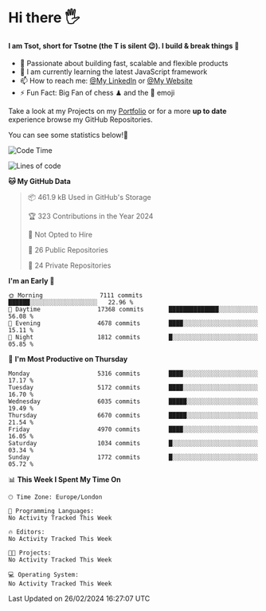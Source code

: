 # Hi there :raised_hand_with_fingers_splayed:
#### I am Tsot, short for Tsotne (the T is silent :wink:). I build & break things :space_invader:
- :telescope: Passionate about building fast, scalable and flexible products
- :seedling: I am currently learning the latest JavaScript framework 
- :mailbox: How to reach me: [@My LinkedIn](https://www.linkedin.com/in/tsotne-gvadzabia/) or [@My Website](https://tsotne.co.uk/contact)
- :zap: Fun Fact: Big Fan of chess ♟ and the 👾 emoji

Take a look at my Projects on my [Portfolio](https://tsotne.co.uk/) or for a more **up to date** experience browse my GitHub Repositories.

You can see some statistics below!:space_invader:
<!--START_SECTION:waka-->
![Code Time](http://img.shields.io/badge/Code%20Time-761%20hrs%202%20mins-blue)

![Lines of code](https://img.shields.io/badge/From%20Hello%20World%20I%27ve%20Written-11.3%20million%20lines%20of%20code-blue)

**🐱 My GitHub Data** 

> 📦 461.9 kB Used in GitHub's Storage 
 > 
> 🏆 323 Contributions in the Year 2024
 > 
> 🚫 Not Opted to Hire
 > 
> 📜 26 Public Repositories 
 > 
> 🔑 24 Private Repositories 
 > 
**I'm an Early 🐤** 

```text
🌞 Morning                7111 commits        ██████░░░░░░░░░░░░░░░░░░░   22.96 % 
🌆 Daytime                17368 commits       ██████████████░░░░░░░░░░░   56.08 % 
🌃 Evening                4678 commits        ████░░░░░░░░░░░░░░░░░░░░░   15.11 % 
🌙 Night                  1812 commits        █░░░░░░░░░░░░░░░░░░░░░░░░   05.85 % 
```
📅 **I'm Most Productive on Thursday** 

```text
Monday                   5316 commits        ████░░░░░░░░░░░░░░░░░░░░░   17.17 % 
Tuesday                  5172 commits        ████░░░░░░░░░░░░░░░░░░░░░   16.70 % 
Wednesday                6035 commits        █████░░░░░░░░░░░░░░░░░░░░   19.49 % 
Thursday                 6670 commits        █████░░░░░░░░░░░░░░░░░░░░   21.54 % 
Friday                   4970 commits        ████░░░░░░░░░░░░░░░░░░░░░   16.05 % 
Saturday                 1034 commits        █░░░░░░░░░░░░░░░░░░░░░░░░   03.34 % 
Sunday                   1772 commits        █░░░░░░░░░░░░░░░░░░░░░░░░   05.72 % 
```


📊 **This Week I Spent My Time On** 

```text
🕑︎ Time Zone: Europe/London

💬 Programming Languages: 
No Activity Tracked This Week

🔥 Editors: 
No Activity Tracked This Week

🐱‍💻 Projects: 
No Activity Tracked This Week

💻 Operating System: 
No Activity Tracked This Week
```


 Last Updated on 26/02/2024 16:27:07 UTC
<!--END_SECTION:waka-->
